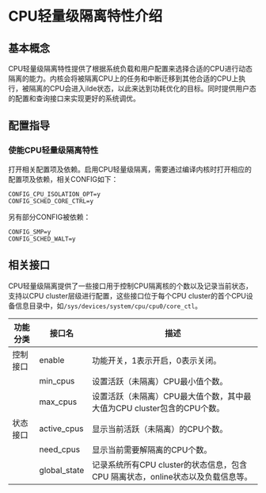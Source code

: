 # CPU轻量级隔离特性介绍


## 基本概念

CPU轻量级隔离特性提供了根据系统负载和用户配置来选择合适的CPU进行动态隔离的能力。内核会将被隔离CPU上的任务和中断迁移到其他合适的CPU上执行，被隔离的CPU会进入ilde状态，以此来达到功耗优化的目标。同时提供用户态的配置和查询接口来实现更好的系统调优。


## 配置指导

### 使能CPU轻量级隔离特性
打开相关配置项及依赖。启用CPU轻量级隔离，需要通过编译内核时打开相应的配置项及依赖，相关CONFIG如下：

```
CONFIG_CPU_ISOLATION_OPT=y
CONFIG_SCHED_CORE_CTRL=y
```

另有部分CONFIG被依赖：

```
CONFIG_SMP=y
CONFIG_SCHED_WALT=y
```
## 相关接口

CPU轻量级隔离提供了一些接口用于控制CPU隔离核的个数以及记录当前状态，支持以CPU cluster层级进行配置，这些接口位于每个CPU cluster的首个CPU设备信息目录中，如`/sys/devices/system/cpu/cpu0/core_ctl`。

| 功能分类 | 接口名          | 描述                                       |
| ---- | ------------ | ---------------------------------------- |
| 控制接口 | enable       | 功能开关，1表示开启，0表示关闭。                         |
|      | min_cpus     | 设置活跃（未隔离）CPU最小值个数。                        |
|      | max_cpus     | 设置活跃（未隔离）CPU最大值个数，其中最大值为CPU cluster包含的CPU个数。 |
| 状态接口 | active_cpus  | 显示当前活跃（未隔离）的CPU个数。                        |
|      | need_cpus    | 显示当前需要解隔离的CPU个数。                          |
|      | global_state | 记录系统所有CPU cluster的状态信息，包含CPU 隔离状态，online状态以及负载信息等。 |
